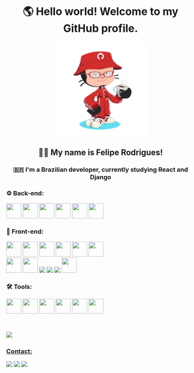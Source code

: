 <div align="center">
  <h1>🌎 Hello world! Welcome to my GitHub profile. </h1>
  <img src="./octocat.png" width='250px'/>
  <h2>🧑‍💻 My name is Felipe Rodrigues! </h2>
  <h3>🇧🇷 I'm a Brazilian developer, currently studying React and Django </h3>
</div>

<h3>⚙️ Back-end:</h3>
<div>
  <img src="https://cdn.jsdelivr.net/gh/devicons/devicon/icons/python/python-original.svg" width="40" height="40"/> 
  <img src="https://cdn.jsdelivr.net/gh/devicons/devicon/icons/django/django-plain.svg" width="40" height="40"/>
  <img src="https://cdn.jsdelivr.net/gh/devicons/devicon/icons/anaconda/anaconda-original.svg" width="40" height="40"/>
  <img src="https://cdn.jsdelivr.net/gh/devicons/devicon/icons/c/c-original.svg" width="40" height="40"/>  
  <img src="https://cdn.jsdelivr.net/gh/devicons/devicon/icons/cplusplus/cplusplus-original.svg" width="40" height="40"/> 
  <img src="https://cdn.jsdelivr.net/gh/devicons/devicon/icons/postgresql/postgresql-original.svg" width="40" height="40"/> 
</div>

<h3>🎨 Front-end:</h3>
<div>
  <img src="https://cdn.jsdelivr.net/gh/devicons/devicon/icons/html5/html5-original.svg" width="40" height="40"/>  
  <img src="https://cdn.jsdelivr.net/gh/devicons/devicon/icons/javascript/javascript-original.svg" width="40" height="40"/> 
  <img src="https://cdn.jsdelivr.net/gh/devicons/devicon/icons/typescript/typescript-original.svg" width="40" height="40"/> 
  <img src="https://cdn.jsdelivr.net/gh/devicons/devicon/icons/react/react-original.svg" width="40" height="40"/> 
  <img src="https://cdn.jsdelivr.net/gh/devicons/devicon/icons/redux/redux-original.svg" width="40" height="40"/> 
  <img src="https://cdn.jsdelivr.net/gh/devicons/devicon/icons/nextjs/nextjs-original.svg" width="40" height="40"/>
</div>
          
<div>
  <img src="https://cdn.jsdelivr.net/gh/devicons/devicon/icons/css3/css3-original.svg" width="40" height="40"/> 
  <img src="https://cdn.jsdelivr.net/gh/devicons/devicon/icons/materialui/materialui-original.svg" width="40" height="40"/> 
  <img src="https://www.daggala.com/static/228867c3668e439101821568a8a03b54/19ca5/sc.png" width=40px heigth=40px> 
  <img src="https://cdn.jsdelivr.net/gh/devicons/devicon/icons/tailwindcss/tailwindcss-plain.svg" width=40px heigth=40px/> 
  <img src="https://cdn.jsdelivr.net/gh/devicons/devicon/icons/sass/sass-original.svg" width=40px heigth=40px/> 
  <img src="https://cdn.jsdelivr.net/gh/devicons/devicon/icons/storybook/storybook-original.svg" width="40" height="40"/>
</div>

<h3>🛠️ Tools:</h3>
<div>
  <img src="https://cdn.jsdelivr.net/gh/devicons/devicon/icons/vscode/vscode-original.svg" width="40" height="40"/> 
  <img src="https://cdn.jsdelivr.net/gh/devicons/devicon/icons/pycharm/pycharm-original.svg" width="40" height="40"/> 
  <img src="https://cdn.jsdelivr.net/gh/devicons/devicon/icons/git/git-original.svg" width="40" height="40"/> 
  <img src="https://cdn.jsdelivr.net/gh/devicons/devicon/icons/npm/npm-original-wordmark.svg" width="40" height="40"/> 
  <img src="https://cdn.jsdelivr.net/gh/devicons/devicon/icons/yarn/yarn-original.svg" width="40" height="40"/> 
  <img src="https://cdn.jsdelivr.net/gh/devicons/devicon/icons/heroku/heroku-original.svg" width="40" height="40"/> 
</div>

&nbsp;

<div>
  <a href="https://github.com/fehenriq">
  <img height="180em" src="https://github-readme-stats.vercel.app/api/top-langs/?username=fehenriq&layout=compact&langs_count=7&theme=dracula&hide=cython,cpp,python"/>
</div>

<h3>Contact:</h3>

<div>
  <a href="https://instagram.com/fe_henriq" target="_blank"><img src="https://img.shields.io/badge/-Instagram-%23E4405F?style=for-the-badge&logo=instagram&logoColor=white" target="_blank"></a>
  <a href="mailto:lipe.h.r@gmail.com"><img src="https://img.shields.io/badge/Gmail-D14836?style=for-the-badge&logo=gmail&logoColor=white" target="_blank"></a>
  <a href="https://www.linkedin.com/in/fehenriq-rodrigues/" target="_blank"><img src="https://img.shields.io/badge/-LinkedIn-%230077B5?style=for-the-badge&logo=linkedin&logoColor=white" target="_blank"></a>   
</div>

